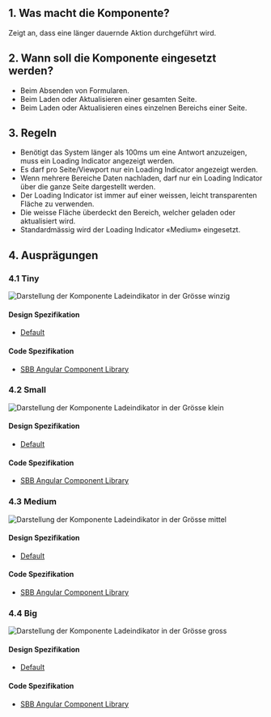 ## 1. Was macht die Komponente?
Zeigt an, dass eine länger dauernde Aktion durchgeführt wird.

## 2. Wann soll die Komponente eingesetzt werden? 
* Beim Absenden von Formularen.
* Beim Laden oder Aktualisieren einer gesamten Seite.
* Beim Laden oder Aktualisieren eines einzelnen Bereichs einer Seite.

## 3. Regeln
* Benötigt das System länger als 100ms um eine Antwort anzuzeigen, muss ein Loading Indicator angezeigt werden.
* Es darf pro Seite/Viewport nur ein Loading Indicator angezeigt werden.
* Wenn mehrere Bereiche Daten nachladen, darf nur ein Loading Indicator über die ganze Seite dargestellt werden.
* Der Loading Indicator ist immer auf einer weissen, leicht transparenten Fläche zu verwenden.
* Die weisse Fläche überdeckt den Bereich, welcher geladen oder aktualisiert wird.
* Standardmässig wird der Loading Indicator «Medium» eingesetzt.

## 4. Ausprägungen
### 4.1 Tiny
![Darstellung der Komponente Ladeindikator in der Grösse winzig](https://raw.githubusercontent.com/sbb-design-systems/sbb-design-system/master/website/components/loadingindicator/images/loadingindicator_tiny.png 'class: image')


#### Design Spezifikation
* [Default](https://sbb.invisionapp.com/d/main#/console/15744722/327015704/inspect)

#### Code Spezifikation
* [SBB Angular Component Library](https://sbb-angular.app.sbb.ch/latest/public/components/loading)

### 4.2 Small
![Darstellung der Komponente Ladeindikator in der Grösse klein](https://raw.githubusercontent.com/sbb-design-systems/sbb-design-system/master/website/components/loadingindicator/images/loadingindicator_small.png 'class: image')

#### Design Spezifikation
* [Default](https://sbb.invisionapp.com/d/main#/console/15744722/327015705/inspect)

#### Code Spezifikation
* [SBB Angular Component Library](https://sbb-angular.app.sbb.ch/latest/public/components/loading)

### 4.3 Medium 
![Darstellung der Komponente Ladeindikator in der Grösse mittel](https://raw.githubusercontent.com/sbb-design-systems/sbb-design-system/master/website/components/loadingindicator/images/loadingindicator_medium.png 'class: image')

#### Design Spezifikation
* [Default](https://sbb.invisionapp.com/d/main#/console/15744722/327015706/inspect)

#### Code Spezifikation
* [SBB Angular Component Library](https://sbb-angular.app.sbb.ch/latest/public/components/loading)

### 4.4 Big
![Darstellung der Komponente Ladeindikator in der Grösse gross](https://raw.githubusercontent.com/sbb-design-systems/sbb-design-system/master/website/components/loadingindicator/images/loadingindicator_big.png 'class: image')

#### Design Spezifikation
* [Default](https://sbb.invisionapp.com/d/main#/console/15744722/327015707/inspect)

#### Code Spezifikation
* [SBB Angular Component Library](https://sbb-angular.app.sbb.ch/latest/public/components/loading)